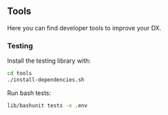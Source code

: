 ## Tools

Here you can find developer tools to improve your DX.

### Testing

Install the testing library with:
```bash
cd tools
./install-dependencies.sh
```

Run bash tests:
```bash
lib/bashunit tests -e .env
```
